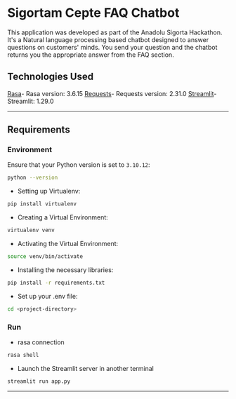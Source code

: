 # Sigortam Cepte FAQ Chatbot

This application was developed as part of the Anadolu Sigorta Hackathon. It's a Natural language processing based chatbot designed to answer questions on customers' minds. You send your question and the chatbot returns you the appropriate answer from the FAQ section.

## Technologies Used

[Rasa](https://rasa.com/docs/rasa/)- Rasa version: 3.6.15
[Requests](https://requests.readthedocs.io/en/latest/user/quickstart.html)- Requests version: 2.31.0
[Streamlit](https://docs.streamlit.io/library/get-started)- Streamlit: 1.29.0

---

## Requirements

### Environment

Ensure that your Python version is set to `3.10.12`:

```bash
python --version
```

- Setting up Virtualenv:

```bash
pip install virtualenv
```
- Creating a Virtual Environment:
```bash
virtualenv venv
```
- Activating the Virtual Environment:
```bash
source venv/bin/activate
```
- Installing the necessary libraries:
```bash
pip install -r requirements.txt
```
- Set up your .env file:

```bash
cd <project-directory>
```

### Run
- rasa connection
```bash
rasa shell
```
- Launch the Streamlit server in another terminal
```bash
streamlit run app.py
```
---

